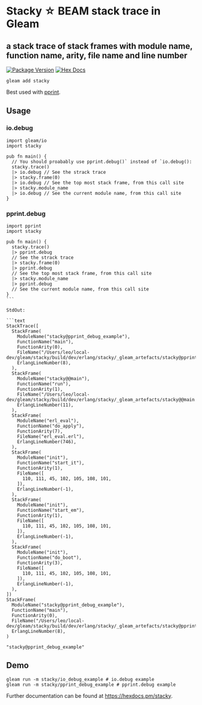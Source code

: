 # Stacky ☆ BEAM stack trace in Gleam

## a stack trace of stack frames with module name, function name, arity, file name and line number

[![Package Version](https://img.shields.io/hexpm/v/stacky)](https://hex.pm/packages/stacky)
[![Hex Docs](https://img.shields.io/badge/hex-docs-ffaff3)](https://hexdocs.pm/stacky/)

```shell
gleam add stacky
```

Best used with [pprint](https://hexdocs.pm/pprint/).

## Usage

### io.debug

```gleam
import gleam/io
import stacky

pub fn main() {
  // You should proabably use pprint.debug()` instead of `io.debug():
  stacky.trace()
  |> io.debug // See the strack trace
  |> stacky.frame(0)
  |> io.debug // See the top most stack frame, from this call site
  |> stacky.module_name
  |> io.debug // See the current module name, from this call site
}
```

### pprint.debug

````gleam
import pprint
import stacky

pub fn main() {
  stacky.trace()
  |> pprint.debug
  // See the strack trace
  |> stacky.frame(0)
  |> pprint.debug
  // See the top most stack frame, from this call site
  |> stacky.module_name
  |> pprint.debug
  // See the current module name, from this call site
}
```

StdOut:

```text
StackTrace([
  StackFrame(
    ModuleName("stacky@pprint_debug_example"),
    FunctionName("main"),
    FunctionArity(0),
    FileName("/Users/leo/local-dev/gleam/stacky/build/dev/erlang/stacky/_gleam_artefacts/stacky@pprint_debug_example.erl"),
    ErlangLineNumber(8),
  ),
  StackFrame(
    ModuleName("stacky@@main"),
    FunctionName("run"),
    FunctionArity(1),
    FileName("/Users/leo/local-dev/gleam/stacky/build/dev/erlang/stacky/_gleam_artefacts/stacky@@main.erl"),
    ErlangLineNumber(11),
  ),
  StackFrame(
    ModuleName("erl_eval"),
    FunctionName("do_apply"),
    FunctionArity(7),
    FileName("erl_eval.erl"),
    ErlangLineNumber(746),
  ),
  StackFrame(
    ModuleName("init"),
    FunctionName("start_it"),
    FunctionArity(1),
    FileName([
      110, 111, 45, 102, 105, 108, 101,
    ]),
    ErlangLineNumber(-1),
  ),
  StackFrame(
    ModuleName("init"),
    FunctionName("start_em"),
    FunctionArity(1),
    FileName([
      110, 111, 45, 102, 105, 108, 101,
    ]),
    ErlangLineNumber(-1),
  ),
  StackFrame(
    ModuleName("init"),
    FunctionName("do_boot"),
    FunctionArity(3),
    FileName([
      110, 111, 45, 102, 105, 108, 101,
    ]),
    ErlangLineNumber(-1),
  ),
])
StackFrame(
  ModuleName("stacky@pprint_debug_example"),
  FunctionName("main"),
  FunctionArity(0),
  FileName("/Users/leo/local-dev/gleam/stacky/build/dev/erlang/stacky/_gleam_artefacts/stacky@pprint_debug_example.erl"),
  ErlangLineNumber(8),
)

"stacky@pprint_debug_example"
````

## Demo

```shell
gleam run -m stacky/io_debug_example # io.debug example
gleam run -m stacky/pprint_debug_example # pprint.debug example
```

Further documentation can be found at <https://hexdocs.pm/stacky>.
